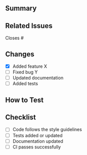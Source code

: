 ## Summary

<!-- Describe the purpose of this PR and what it changes -->

## Related Issues

Closes #<!-- issue number -->

## Changes

- [x] Added feature X
- [ ] Fixed bug Y
- [ ] Updated documentation
- [ ] Added tests

## How to Test

<!-- Instructions to verify this PR, commands to run, etc. -->

## Checklist

- [ ] Code follows the style guidelines
- [ ] Tests added or updated
- [ ] Documentation updated
- [ ] CI passes successfully

